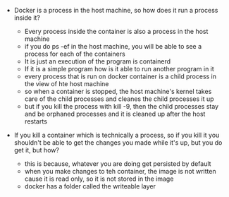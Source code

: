 
- Docker is a process in the host machine, so how does it run a process inside it?
  - Every process inside the container is also a process in the host machine 
  - if you do ps -ef in the host machine, you will be able to see a process for each of the containers 
  - It is just an execution of the program is containerd
  - If it is a simple program how is it able to run another program in it
  - every process that is run on docker container is a child process in the view of hte host machine 
  - so when a container is stopped, the host machine's kernel takes care of the child processes and cleanes the child processes it up 
  - but if you kill the process with kill -9, then the child processes stay and be orphaned processes and it is cleaned up after the host restarts 

- If you kill a container which is technically a process, so if you kill it you shouldn't be able to get the changes you made while it's up, but you do get it, but how?
  - this is because, whatever you are doing get persisted by default
  - when you make changes to teh container, the image is not written cause it is read only, so it is not stored in the image
  - docker has a folder called the writeable layer 